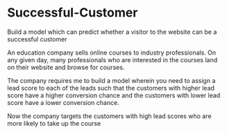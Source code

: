 # Successful-Customer
Build a model which can predict whether a visitor to the website can be a successful customer

An education company sells online courses to industry professionals. On any given day, many professionals who are interested 
in the courses land on their website and browse for courses.

The company requires me to build a model wherein you need to assign a lead score to each of the leads such that the customers 
with higher lead score have a higher conversion chance and the customers with lower lead score have a lower conversion chance.

Now the company targets the customers with high lead scores who are more likely to take up the course
